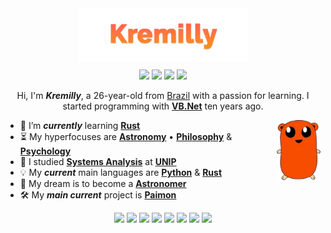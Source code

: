 <div align="center">
  <img src="images/kremilly.png" align="center" height="84" align="left" />
</div>

<p></p>

<p align='center'>
  <a href='https://kremilly.com'><img src='https://img.shields.io/badge/Kremilly.com-000000?style=for-the-badge&logo=About.me&logoColor=white' /></a>
  <a href='https://api.kremilly.com'><img src='https://img.shields.io/badge/Kremilly-APIs-000000?style=for-the-badge&logo=About.me&logoColor=white'/></a>
  <a href='https://github.com/kremilly/kremilly/wiki'><img src='https://img.shields.io/badge/Kremilly-Wiki-000000?style=for-the-badge&logo=About.me&logoColor=white'/></a>
  <a href='https://github.com/sponsors/kremilly'><img src='https://img.shields.io/badge/sponsor-30363D?style=for-the-badge&logo=GitHub-Sponsors&logoColor=#EA4AAA'/></a>
</p>

<!--<picture align="center">
  <source media="(prefers-color-scheme: dark)" srcset="https://raw.githubusercontent.com/kremilly/kremilly/output/github-contribution-grid-snake-dark.svg">
  <source media="(prefers-color-scheme: light)" srcset="https://raw.githubusercontent.com/kremilly/kremilly/output/github-contribution-grid-snake.svg">
  <img alt="github contribution grid snake animation" src="https://raw.githubusercontent.com/kremilly/kremilly/output/github-contribution-grid-snake.svg">
</picture>-->

<p></p>

<div align="center">
  Hi, I'm <b><i>Kremilly</i></b>, a 26-year-old from <a href="https://en.wikipedia.org/wiki/Brazil">Brazil</a> with a passion for learning. I started programming with <b><a href="https://en.wikipedia.org/wiki/Visual_Basic_(.NET)">VB.Net</a></b> ten years ago.
</div>

<p></p>

<img src="images/fepher.webp" height="96" align="right" />

<p></p>

- 🌱 I’m ***currently*** learning [**Rust**](https://rust-lang.com)
- ⏳ My hyperfocuses are [**Astronomy**](https://en.wikipedia.org/wiki/Astronomy) • [**Philosophy**](https://en.wikipedia.org/wiki/Philosophy) & [**Psychology**](https://en.wikipedia.org/wiki/Psychology)
- 🏫 I studied [**Systems Analysis**](https://en.wikipedia.org/wiki/Systems_analysis) at [**UNIP**](http://www.unip.br)
- 💡 My ***current*** main languages are [**Python**](https://python.org) & [**Rust**](https://rust-lang.com)
- 🚀 My dream is to become a [**Astronomer**](https://en.wikipedia.org/wiki/Astronomer)
- 🛠️ My ***main current*** project is [**Paimon**](https://github.com/Ravenlib/Paimon)

<p></p>

<div align="center">
  <a href="https://php.net"><img src="https://img.shields.io/badge/php-%23777BB4.svg?style=for-the-badge&logo=php&logoColor=white" /></a>
  <a href="https://developer.mozilla.org/en-US/docs/Web/JavaScript"><img src="https://img.shields.io/badge/javascript-%23323330.svg?style=for-the-badge&logo=javascript&logoColor=%23F7DF1E" /></a>
  <a href="https://www.python.org"><img src="https://img.shields.io/badge/python-3670A0?style=for-the-badge&logo=python&logoColor=ffdd54" /></a>
  <a href="https://learn.microsoft.com/pt-br/dotnet/csharp"><img src="https://img.shields.io/badge/c%23-%23239120.svg?style=for-the-badge&logo=c-sharp&logoColor=white" /></a>
  <a href="https://go.dev"><img src="https://img.shields.io/badge/go-%2300ADD8.svg?style=for-the-badge&logo=go&logoColor=white" /></a>
  <a href="https://rust-lang.com"><img src="https://img.shields.io/badge/rust-%23000000.svg?style=for-the-badge&logo=rust&logoColor=white" /><a>
  <a href="https://elixir-lang.org"><img src="https://img.shields.io/badge/elixir-%234B275F.svg?style=for-the-badge&logo=elixir&logoColor=white" /><a>
  <a href="https://lua.org"><img src="https://img.shields.io/badge/Lua-2C2D72?style=for-the-badge&logo=lua&logoColor=white" /><a>
  </div>
